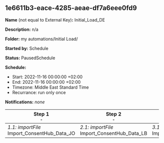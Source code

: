 ## 1e6611b3-eace-4285-aeae-df7a6eee0fd9

**Name** (not equal to External Key)**:** Initial_Load_DE

**Description:** n/a

**Folder:** my automations/Initial Load/

**Started by:** Schedule

**Status:** PausedSchedule

**Schedule:**

* Start: 2022-11-16 00:00:00 +02:00
* End: 2022-11-16 00:00:00 +02:00
* Timezone: Middle East Standard Time
* Recurrance: run only once

**Notifications:** _none_


| Step 1<br>_<small>-</small>_ | Step 2<br>_<small>-</small>_ | Step 3<br>_<small>-</small>_ | Step 4<br>_<small>-</small>_ | Step 5<br>_<small>-</small>_ | Step 6<br>_<small>-</small>_ | Step 7<br>_<small>-</small>_ | Step 8<br>_<small>-</small>_ |
| --- | --- | --- | --- | --- | --- | --- | --- |
| _1.1: importFile_<br>Import_ConsentHub_Data_JO | _2.1: importFile_<br>Import_ConsentHub_Data_LB | _3.1: importFile_<br>Import_ConsentHub_Data_MA | _4.1: importFile_<br>Import_ConsentHub_Data_DZ | _5.1: importFile_<br>Import_DIH_JO | _6.1: importFile_<br>Import_DIH_LB | _7.1: importFile_<br>Import_DIH_MA | _8.1: importFile_<br>Import_DIH_DZ |
